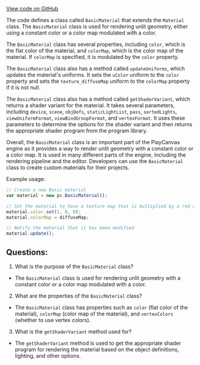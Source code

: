 [View code on GitHub](https://github.com/playcanvas/engine/src/scene/materials/basic-material.js)

The code defines a class called `BasicMaterial` that extends the `Material` class. The `BasicMaterial` class is used for rendering unlit geometry, either using a constant color or a color map modulated with a color. 

The `BasicMaterial` class has several properties, including `color`, which is the flat color of the material, and `colorMap`, which is the color map of the material. If `colorMap` is specified, it is modulated by the `color` property. 

The `BasicMaterial` class also has a method called `updateUniforms`, which updates the material's uniforms. It sets the `uColor` uniform to the `color` property and sets the `texture_diffuseMap` uniform to the `colorMap` property if it is not null. 

The `BasicMaterial` class also has a method called `getShaderVariant`, which returns a shader variant for the material. It takes several parameters, including `device`, `scene`, `objDefs`, `staticLightList`, `pass`, `sortedLights`, `viewUniformFormat`, `viewBindGroupFormat`, and `vertexFormat`. It uses these parameters to determine the options for the shader variant and then returns the appropriate shader program from the program library. 

Overall, the `BasicMaterial` class is an important part of the PlayCanvas engine as it provides a way to render unlit geometry with a constant color or a color map. It is used in many different parts of the engine, including the rendering pipeline and the editor. Developers can use the `BasicMaterial` class to create custom materials for their projects. 

Example usage:

```javascript
// Create a new Basic material
var material = new pc.BasicMaterial();

// Set the material to have a texture map that is multiplied by a red color
material.color.set(1, 0, 0);
material.colorMap = diffuseMap;

// Notify the material that it has been modified
material.update();
```
## Questions: 
 1. What is the purpose of the `BasicMaterial` class?
- The `BasicMaterial` class is used for rendering unlit geometry with a constant color or a color map modulated with a color.

2. What are the properties of the `BasicMaterial` class?
- The `BasicMaterial` class has properties such as `color` (flat color of the material), `colorMap` (color map of the material), and `vertexColors` (whether to use vertex colors).

3. What is the `getShaderVariant` method used for?
- The `getShaderVariant` method is used to get the appropriate shader program for rendering the material based on the object definitions, lighting, and other options.